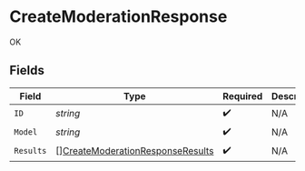 # CreateModerationResponse

OK


## Fields

| Field                                                                                       | Type                                                                                        | Required                                                                                    | Description                                                                                 |
| ------------------------------------------------------------------------------------------- | ------------------------------------------------------------------------------------------- | ------------------------------------------------------------------------------------------- | ------------------------------------------------------------------------------------------- |
| `ID`                                                                                        | *string*                                                                                    | :heavy_check_mark:                                                                          | N/A                                                                                         |
| `Model`                                                                                     | *string*                                                                                    | :heavy_check_mark:                                                                          | N/A                                                                                         |
| `Results`                                                                                   | [][CreateModerationResponseResults](../../models/shared/createmoderationresponseresults.md) | :heavy_check_mark:                                                                          | N/A                                                                                         |
